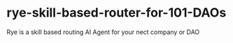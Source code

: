 # rye-skill-based-router-for-101-DAOs
Rye is a skill based routing AI Agent for your nect company or DAO

